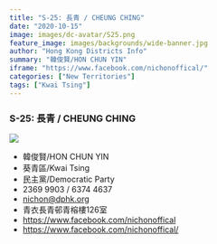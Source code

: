 ```yaml
---
title: "S-25: 長青 / CHEUNG CHING"
date: "2020-10-15"
image: images/dc-avatar/S25.png
feature_image: images/backgrounds/wide-banner.jpg
author: "Hong Kong Districts Info"
summary: "韓俊賢/HON CHUN YIN"
iframe: "https://www.facebook.com/nichonoffical/"
categories: ["New Territories"]
tags: ["Kwai Tsing"]
---
```


### S-25: 長青 / CHEUNG CHING  
![](/images/dc-avatar/S25.png)  

 - 韓俊賢/HON CHUN YIN  
 - 葵青區/Kwai Tsing  
 - 民主黨/Democratic Party  
 - 2369 9903 / 6374 4637  
 - nichon@dphk.org  
 - 青衣長青邨青榕樓126室  
 - https://www.facebook.com/nichonoffical  
 - https://www.facebook.com/nichonoffical/
